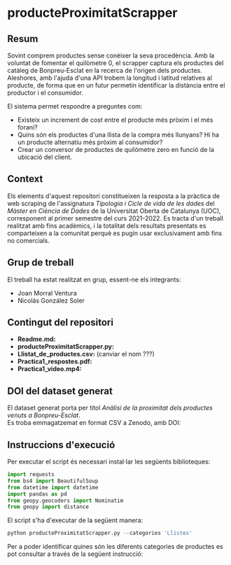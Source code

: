 # producteProximitatScrapper

## Resum

Sovint comprem productes sense conèixer la seva procedència. 
Amb la voluntat de fomentar el quilòmetre 0, el scrapper captura els productes del catàleg de Bonpreu-Esclat en la recerca de l'origen dels productes.
Aleshores, amb l'ajuda d'una API trobem la longitud i latitud relatives al producte, de forma que en un futur permetin identificar la distància entre el productor i el consumidor.

El sistema permet respondre a preguntes com:
- Existeix un increment de cost entre el producte més pròxim i el més forani?
- Quins són els productes d'una llista de la compra més llunyans? Hi ha un producte alternatiu més pròxim al consumidor?
- Crear un conversor de productes de quilòmetre zero en funció de la ubicació del client.

## Context

Els elements d'aquest repositori constitueixen la resposta a la pràctica de web scraping de l'assignatura *Tipologia i Cicle de vida de les dades* del *Màster en Ciència de Dades* de la Universitat Oberta de Catalunya (UOC), corresponent al primer semestre del curs 2021-2022. Es tracta d'un treball realitzat amb fins acadèmics, i la totalitat dels resultats presentats es comparteixen a la comunitat perquè es pugin usar exclusivament amb fins no comercials.

## Grup de treball

El treball ha estat realitzat en grup, essent-ne els integrants:
- Joan Morral Ventura
- Nicolás González Soler

## Contingut del repositori

- **Readme.md:**
- **producteProximitatScrapper.py:**
- **Llistat_de_productes.csv:**  (canviar el nom ???)
- **Practica1_respostes.pdf:** 
- **Practica1_video.mp4:** 

## DOI del dataset generat

El dataset generat porta per títol *Anàlisi de la proximitat dels productes venuts a Bonpreu-Esclat*.  
Es troba emmagatzemat en format CSV a Zenodo, amb DOI: 

## Instruccions d'execució

Per executar el script és necessari instal·lar les següents biblioteques:

```python
import requests
from bs4 import BeautifulSoup
from datetime import datetime
import pandas as pd
from geopy.geocoders import Nominatim
from geopy import distance
```

El script s'ha d'executar de la següent manera:

```python
python producteProximitatScrapper.py --categories 'Llistes'
```

Per a poder identificar quines són les diferents categories de productes es pot consultar a través de la següent instrucció:


